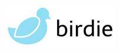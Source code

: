 <img src="https://raw.githubusercontent.com/hackgwinnett/birdie/main/birdie.png?token=AGVPS2VWGS2OLOYUVTH3JGLADKPGU"/>
